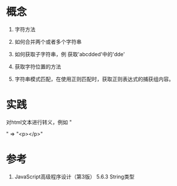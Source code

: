 # 概念
1. 字符方法

2. 如何合并两个或者多个字符串

3. 如何获取子字符串，例 获取'abcdded'中的'dde'

4. 获取字符位置的方法

5. 字符串模式匹配，在使用正则匹配时，获取正则表达式的捕获组内容。

# 实践
对html文本进行转义，例如 "<p></p>" => "&lt;p&gt;&lt;/p&gt;"

# 参考
1. JavaScript高级程序设计（第3版） 5.6.3 String类型

